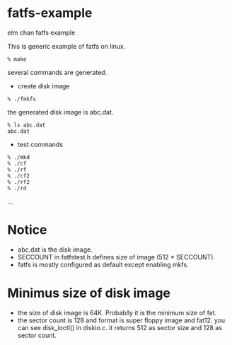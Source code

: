 # fatfs-example
elm chan fatfs example 

This is generic example of fatfs on linux.

```
% make
```
several commands are generated.

- create disk image
```
% ./fmkfs     
```
the generated disk image is abc.dat.
```
% ls abc.dat
abc.dat
```

- test commands
```
% ./mkd
% ./cf
% ./rf
% ./cf2
% ./rf2
% ./rd
```

...

# Notice

- abc.dat is the disk image.
- SECCOUNT in fatfstest.h defines size of image (512 * SECCOUNT).
- fatfs is mostly configured as default except enabling mkfs.

# Minimus size of disk image

- the size of disk image is 64K. Probablly it is the minimum size of fat.
- the sector count is 128 and format is super floppy image and fat12.
   you can see disk_ioctl() in diskio.c. it returns 512 as sector size
   and 128 as sector count.
